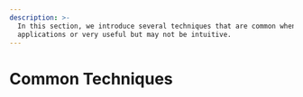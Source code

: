 ```yaml
---
description: >-
  In this section, we introduce several techniques that are common when building
  applications or very useful but may not be intuitive.
---
```


# Common Techniques

